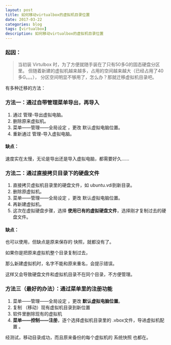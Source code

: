 ```yaml
---
layout: post
title: 如何移动virtualbox的虚拟机目录位置
date: 2017-03-22
categories: blog
tags: [virtualbox]
description: 如何移动virtualbox的虚拟机目录位置
---
```


### 起因：

> 当初装 Virtulbox 时，为了方便就随手装在了只有50多G的固态硬盘分区里。
但随着新建的虚拟机越来越多，占用的空间越来越大（已经占用了40多G。。。），
分区空间明显不够用了，怎么办？那就迁移虚拟机目录吧。


有多种迁移的方法：

### 方法一：通过自带管理菜单导出，再导入

1. 通过 管理-导出虚拟电脑。
2. 删除原来虚拟机。
3. 菜单——管理——全局设定 ，更改 默认虚拟电脑位置。
4. 重新通过 管理-导入虚拟电脑。

#### 缺点：

速度实在太慢，无论是导出还是导入虚拟电脑，都需要好久……

### 方法二：通过直接拷贝目录下的硬盘文件

1. 直接拷贝虚拟机目录里的硬盘文件，如 ubuntu.vdi到新目录。
2. 删除原虚拟机。
3. 菜单——管理——全局设定 ，更改 默认虚拟电脑位置。
4. 再新建虚拟机。
5. 这次在虚拟硬盘步骤，选择 **使用已有的虚拟硬盘文件**，选择刚才复制过去的硬盘文件。

#### 缺点：

也可以使用，但缺点是原来保存的 快照，就都没有了。

如果你是把原来虚拟机整个目录复制过去，

那么新建虚拟机时，名字不能和原来重名，会提示错误。

这样又会导致硬盘文件和虚拟机目录不在同个目录，不方便管理。

### 方法三（最好的办法）：通过菜单里的注册功能

1. 菜单——管理——全局设定 ，更改 **默认虚拟电脑位置**。
2. 复制 （移动）现有虚拟机目录到新位置
3. 软件里删除现有的虚拟机
4. **菜单——控制——注册**，逐个选择虚拟机目录里的 .vbox文件，导进虚拟机配置 。

经测试，移动目录成功，而且原来备份的每个虚拟机的 系统快照 也都在。